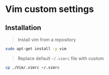 # Vim custom settings

## Installation 

> Install vim from a repository

```bash
sudo apt-get install -y vim 
```

> Replace default `~/.vimrc` file with custom

```bash
cp ./Vim/.vimrc ~/.vimrc
```



